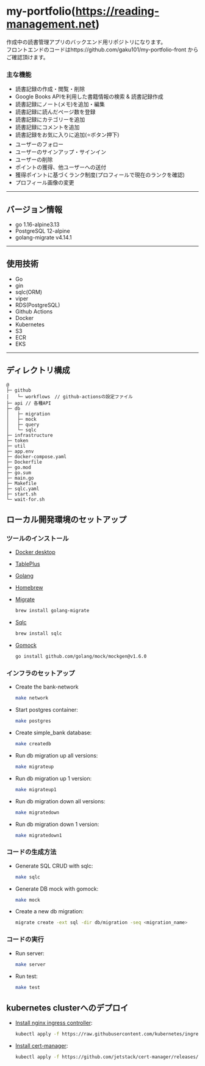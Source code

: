 # my-portfolio(https://reading-management.net)
作成中の読書管理アプリのバックエンド用リポジトリになります。  
フロントエンドのコードはhttps://github.com/gaku101/my-portfolio-front からご確認頂けます。  

### 主な機能
- 読書記録の作成・閲覧・削除
- Google Books APIを利用した書籍情報の検索 & 読書記録作成
- 読書記録にノート(メモ)を追加・編集
- 読書記録に読んだページ数を登録
- 読書記録にカテゴリーを追加
- 読書記録にコメントを追加
- 読書記録をお気に入りに追加(⭐️ボタン押下)
- ユーザーのフォロー
- ユーザーのサインアップ・サインイン
- ユーザーの削除
- ポイントの獲得、他ユーザーへの送付
- 獲得ポイントに基づくランク制度(プロフィールで現在のランクを確認)
- プロフィール画像の変更

---

## バージョン情報

- go 1.16-alpine3.13
- PostgreSQL 12-alpine
- golang-migrate v4.14.1

---

## 使用技術

- Go  
- gin
- sqlc(ORM)
- viper
- RDS(PostgreSQL)
- Github Actions
- Docker 
- Kubernetes
- S3
- ECR
- EKS
---


## ディレクトリ構成

```
@
├─ github
│   └─ workflows　// github-actionsの設定ファイル
├─ api // 各種API
├─ db
│   ├─ migration
│   ├─ mock
│   ├─ query
│   └─ sqlc
├─ infrastructure
├─ token
├─ util
├─ app.env
├─ docker-compose.yaml
├─ Dockerfile
├─ go.mod
├─ go.sum
├─ main.go
├─ Makefile
├─ sqlc.yaml
├─ start.sh
└─ wait-for.sh
```
## ローカル開発環境のセットアップ

### ツールのインストール

- [Docker desktop](https://www.docker.com/products/docker-desktop)
- [TablePlus](https://tableplus.com/)
- [Golang](https://golang.org/)
- [Homebrew](https://brew.sh/)
- [Migrate](https://github.com/golang-migrate/migrate/tree/master/cmd/migrate)

    ```bash
    brew install golang-migrate
    ```

- [Sqlc](https://github.com/kyleconroy/sqlc#installation)

    ```bash
    brew install sqlc
    ```

- [Gomock](https://github.com/golang/mock)

    ``` bash
    go install github.com/golang/mock/mockgen@v1.6.0
    ```

### インフラのセットアップ

- Create the bank-network

    ``` bash
    make network
    ```

- Start postgres container:

    ```bash
    make postgres
    ```

- Create simple_bank database:

    ```bash
    make createdb
    ```

- Run db migration up all versions:

    ```bash
    make migrateup
    ```

- Run db migration up 1 version:

    ```bash
    make migrateup1
    ```

- Run db migration down all versions:

    ```bash
    make migratedown
    ```

- Run db migration down 1 version:

    ```bash
    make migratedown1
    ```

### コードの生成方法

- Generate SQL CRUD with sqlc:

    ```bash
    make sqlc
    ```

- Generate DB mock with gomock:

    ```bash
    make mock
    ```

- Create a new db migration:

    ```bash
    migrate create -ext sql -dir db/migration -seq <migration_name>
    ```

### コードの実行

- Run server:

    ```bash
    make server
    ```

- Run test:

    ```bash
    make test
    ```

## kubernetes clusterへのデプロイ

- [Install nginx ingress controller](https://kubernetes.github.io/ingress-nginx/deploy/#aws):

    ```bash
    kubectl apply -f https://raw.githubusercontent.com/kubernetes/ingress-nginx/controller-v0.48.1/deploy/static/provider/aws/deploy.yaml
    ```

- [Install cert-manager](https://cert-manager.io/docs/installation/kubernetes/):

    ```bash
    kubectl apply -f https://github.com/jetstack/cert-manager/releases/download/v1.4.0/cert-manager.yaml
    ```
